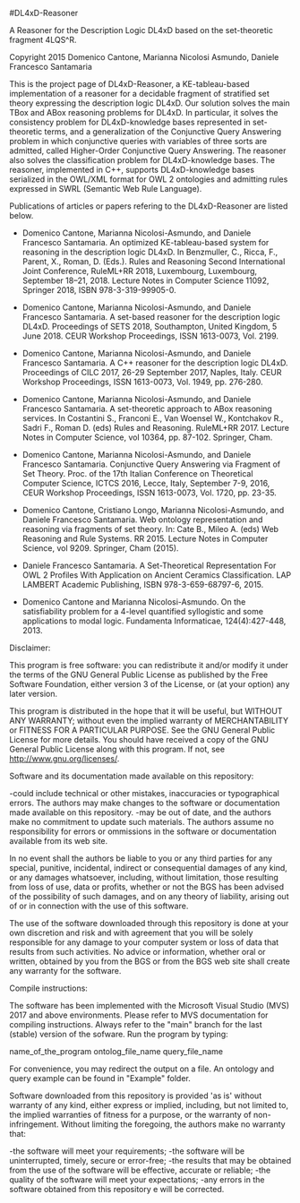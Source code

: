 #DL4xD-Reasoner

A Reasoner for the Description Logic DL4xD based on the set-theoretic fragment 4LQS^R.

Copyright 2015 Domenico Cantone, Marianna Nicolosi Asmundo, Daniele Francesco Santamaria

This is the project page of DL4xD-Reasoner, a KE-tableau-based implementation of a reasoner for a decidable fragment of stratified set theory expressing the description logic DL4xD. Our solution solves the main TBox and ABox reasoning problems for DL4xD. In particular, it solves the consistency problem for DL4xD-knowledge bases represented in set-theoretic terms, and a generalization of the Conjunctive
Query Answering problem in which conjunctive queries with variables of three sorts are admitted, called Higher-Order Conjunctive Query Answering. The reasoner also solves the classification problem for DL4xD-knowledge bases. The reasoner, implemented in C++, supports DL4xD-knowledge bases serialized in the OWL/XML format for OWL 2 ontologies and admitting rules expressed in SWRL (Semantic Web Rule Language).

Publications of articles or papers refering to the DL4xD-Reasoner are listed below.

- Domenico Cantone, Marianna Nicolosi-Asmundo, and Daniele Francesco Santamaria. An optimized KE-tableau-based system for reasoning in the description logic DL4xD. In Benzmuller, C., Ricca, F., Parent, X., Roman, D. (Eds.). Rules and Reasoning Second International Joint Conference, RuleML+RR 2018, Luxembourg, Luxembourg, September 18–21, 2018. Lecture Notes in Computer Science 11092, Springer 2018, ISBN 978-3-319-99905-0.

- Domenico Cantone, Marianna Nicolosi-Asmundo, and Daniele Francesco Santamaria. A set-based reasoner for the description logic DL4xD. Proceedings of SETS 2018, Southampton, United Kingdom, 5 June 2018. CEUR Workshop Proceedings, ISSN 1613-0073, Vol. 2199.

- Domenico Cantone, Marianna Nicolosi-Asmundo, and Daniele Francesco Santamaria. A C++ reasoner for the description logic DL4xD. Proceedings of CILC 2017, 26-29 September 2017, Naples, Italy. CEUR Workshop Proceedings, ISSN 1613-0073, Vol. 1949, pp. 276-280.

- Domenico Cantone, Marianna Nicolosi-Asmundo, and Daniele Francesco Santamaria. A set-theoretic approach to ABox reasoning services. In Costantini S., Franconi E., Van Woensel W., Kontchakov R., Sadri F., Roman D. (eds) Rules and Reasoning. RuleML+RR 2017. Lecture Notes in Computer Science, vol 10364, pp. 87-102. Springer, Cham.

- Domenico Cantone, Marianna Nicolosi-Asmundo, and Daniele Francesco Santamaria. Conjunctive Query Answering via Fragment of Set Theory. Proc. of the 17th Italian Conference on Theoretical Computer Science, ICTCS 2016, Lecce, Italy, September 7-9, 2016, CEUR Workshop Proceedings, ISSN 1613-0073, Vol. 1720, pp. 23-35.

- Domenico Cantone, Cristiano Longo, Marianna Nicolosi-Asmundo, and Daniele Francesco Santamaria. Web ontology representation and reasoning via fragments of set theory. In: Cate B., Mileo A. (eds) Web Reasoning and Rule Systems. RR 2015. Lecture Notes in Computer Science, vol 9209. Springer, Cham (2015).

- Daniele Francesco Santamaria. A Set-Theoretical Representation For OWL 2 Profiles With Application on Ancient Ceramics Classification. LAP LAMBERT Academic Publishing, ISBN 978-3-659-68797-6, 2015.

- Domenico Cantone and Marianna Nicolosi-Asmundo. On the satisfiability problem for a 4-level quantified syllogistic and some applications to modal logic. Fundamenta Informaticae, 124(4):427-448, 2013.



Disclaimer:

This program is free software: you can redistribute it and/or modify it under the terms of the GNU General Public License as published by the Free Software Foundation, either version 3 of the License, or (at your option) any later version.

This program is distributed in the hope that it will be useful, but WITHOUT ANY WARRANTY; without even the implied warranty of MERCHANTABILITY or FITNESS FOR A PARTICULAR PURPOSE. See the GNU General Public License for more details. You should have received a copy of the GNU General Public License along with this program. If not, see http://www.gnu.org/licenses/.


Software and its documentation made available on this repository:

-could include technical or other mistakes, inaccuracies or typographical errors. The authors may make changes to the software or documentation made available on this repository. -may be out of date, and the authors make no commitment to update such materials. The authors assume no responsibility for errors or ommissions in the software or documentation available from its web site.

In no event shall the authors be liable to you or any third parties for any special, punitive, incidental, indirect or consequential damages of any kind, or any damages whatsoever, including, without limitation, those resulting from loss of use, data or profits, whether or not the BGS has been advised of the possibility of such damages, and on any theory of liability, arising out of or in connection with the use of this software.

The use of the software downloaded through this repository is done at your own discretion and risk and with agreement that you will be solely responsible for any damage to your computer system or loss of data that results from such activities. No advice or information, whether oral or written, obtained by you from the BGS or from the BGS web site shall create any warranty for the software.

Compile instructions:

The software has been implemented with the Microsoft Visual Studio (MVS) 2017 and above environments. Please refer to MVS documentation for compiling instructions.  Always refer to the "main" branch for the last (stable) version of the sofware. Run the program by typing: 

name_of_the_program ontolog_file_name query_file_name

For convenience, you may redirect the output on a file. An ontology and query example can be found in "Example" folder.

Software downloaded from this repository is provided 'as is' without warranty of any kind, either express or implied, including, but not limited to, the implied warranties of fitness for a purpose, or the warranty of non-infringement. Without limiting the foregoing, the authors make no warranty that:

-the software will meet your requirements; -the software will be uninterrupted, timely, secure or error-free; -the results that may be obtained from the use of the software will be effective, accurate or reliable; -the quality of the software will meet your expectations; -any errors in the software obtained from this repository e will be corrected.

